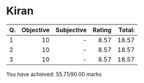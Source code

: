 Kiran
=====
|Q. |Objective|Subjective|Rating|Total: |
|:--|--------:|---------:|-----:|------:|
|1  |10       |-         |8.57  |18.57  |
|2  |10       |-         |8.57  |18.57  |
|3  |10       |-         |8.57  |18.57  |
You have achieved: 55.71/90.00 marks